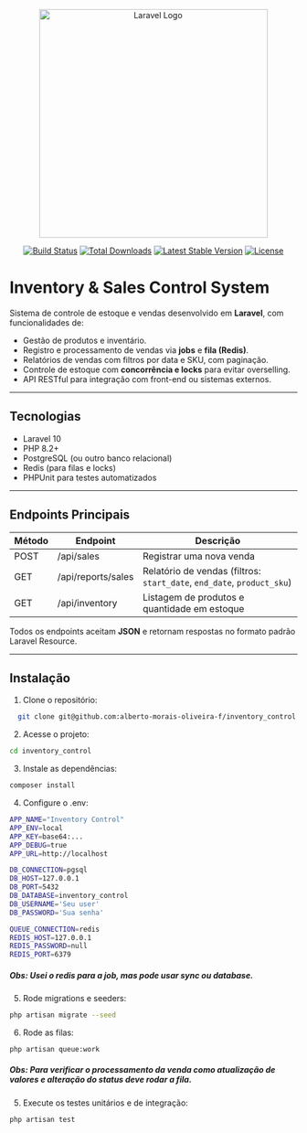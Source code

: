 <p align="center">
  <a href="https://laravel.com" target="_blank">
    <img src="https://raw.githubusercontent.com/laravel/art/master/logo-lockup/5%20SVG/2%20CMYK/1%20Full%20Color/laravel-logolockup-cmyk-red.svg" width="400" alt="Laravel Logo">
  </a>
</p>

<p align="center">
  <a href="https://github.com/laravel/framework/actions"><img src="https://github.com/laravel/framework/workflows/tests/badge.svg" alt="Build Status"></a>
  <a href="https://packagist.org/packages/laravel/framework"><img src="https://img.shields.io/packagist/dt/laravel/framework" alt="Total Downloads"></a>
  <a href="https://packagist.org/packages/laravel/framework"><img src="https://img.shields.io/packagist/v/laravel/framework" alt="Latest Stable Version"></a>
  <a href="https://packagist.org/packages/laravel/framework"><img src="https://img.shields.io/packagist/l/laravel/framework" alt="License"></a>
</p>

# Inventory & Sales Control System

Sistema de controle de estoque e vendas desenvolvido em **Laravel**, com funcionalidades de:

- Gestão de produtos e inventário.
- Registro e processamento de vendas via **jobs** e **fila (Redis)**.
- Relatórios de vendas com filtros por data e SKU, com paginação.
- Controle de estoque com **concorrência e locks** para evitar overselling.
- API RESTful para integração com front-end ou sistemas externos.

---

## Tecnologias

- Laravel 10
- PHP 8.2+
- PostgreSQL (ou outro banco relacional)
- Redis (para filas e locks)
- PHPUnit para testes automatizados

---

## Endpoints Principais

| Método | Endpoint           | Descrição                                                              |
|--------|--------------------|------------------------------------------------------------------------|
| POST   | /api/sales         | Registrar uma nova venda                                               |
| GET    | /api/reports/sales | Relatório de vendas (filtros: `start_date`, `end_date`, `product_sku`) |
| GET    | /api/inventory     | Listagem de produtos e quantidade em estoque                           |

Todos os endpoints aceitam **JSON** e retornam respostas no formato padrão Laravel Resource.

---

## Instalação

1. Clone o repositório:

```bash
  git clone git@github.com:alberto-morais-oliveira-f/inventory_control.git
```

2. Acesse o projeto:

```bash
cd inventory_control
```

3. Instale as dependências:

```bash
composer install
```

4. Configure o .env:

```bash
APP_NAME="Inventory Control"
APP_ENV=local
APP_KEY=base64:...
APP_DEBUG=true
APP_URL=http://localhost

DB_CONNECTION=pgsql
DB_HOST=127.0.0.1
DB_PORT=5432
DB_DATABASE=inventory_control
DB_USERNAME='Seu user'
DB_PASSWORD='Sua senha'

QUEUE_CONNECTION=redis
REDIS_HOST=127.0.0.1
REDIS_PASSWORD=null
REDIS_PORT=6379
```

##### Obs: Usei o redis para a job, mas pode usar sync ou database.

5. Rode migrations e seeders:

```bash
php artisan migrate --seed
```

6. Rode as filas:

```bash
php artisan queue:work
```

##### Obs: Para verificar o processamento da venda como atualização de valores e alteração do status deve rodar a fila.

5. Execute os testes unitários e de integração:

```bash
php artisan test
```